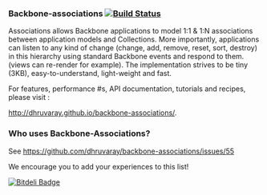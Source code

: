 ### Backbone-associations [![Build Status](https://travis-ci.org/dhruvaray/backbone-associations.png?branch=master)](https://travis-ci.org/dhruvaray/backbone-associations)

Associations allows Backbone applications to model 1:1 & 1:N associations between application models and Collections. More importantly, applications can listen to any kind of change (change, add, remove, reset, sort, destroy) in this hierarchy using standard Backbone events and respond to them. (views can re-render for example). The implementation strives to be tiny (3KB), easy-to-understand, light-weight and fast.

For features, performance #s, API documentation, tutorials and recipes, please visit :

http://dhruvaray.github.io/backbone-associations/.


### Who uses Backbone-Associations? 

See https://github.com/dhruvaray/backbone-associations/issues/55

We encourage you to add your experiences to this list!


[![Bitdeli Badge](https://d2weczhvl823v0.cloudfront.net/dhruvaray/backbone-associations/trend.png)](https://bitdeli.com/free "Bitdeli Badge")

